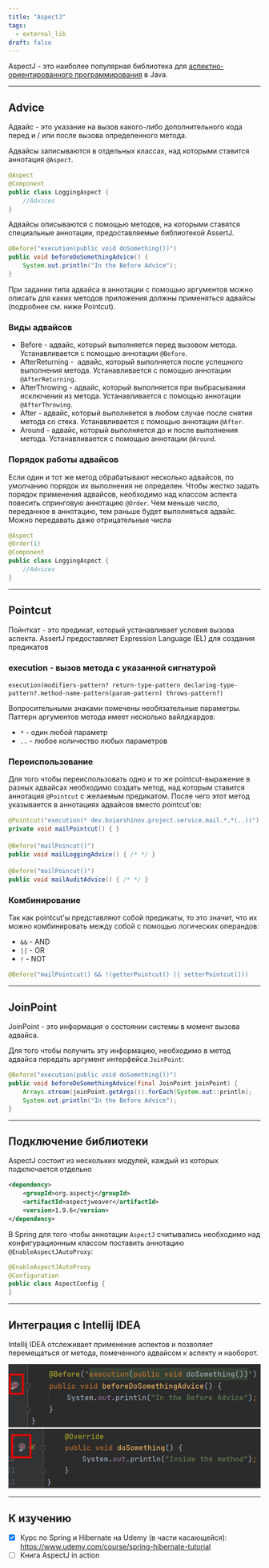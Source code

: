 ```yaml
---
title: "AspectJ"
tags:
  - external_lib
draft: false
---
```


AspectJ - это наиболее популярная библиотека для [аспектно-ориентированного программирования](../java/aop.md) в Java.

---
## Advice

Адвайс - это указание на вызов какого-либо дополнительного кода перед и / или после вызова определенного метода.

Адвайсы записываются в отдельных классах, над которыми ставится аннотация `@Aspect`.
```java
@Aspect
@Component
public class LoggingAspect {
    //Advices
}
```

Адвайсы описываются с помощью методов, на которыми ставятся специальные аннотации, предоставляемые библиотекой AssertJ.
```java
@Before("execution(public void doSomething())")
public void beforeDoSomethingAdvice() {
    System.out.println("In the Before Advice");
}
```

При задании типа адвайса в аннотации с помощью аргументов можно описать для каких методов приложения должны применяться адвайсы (подробнее см. ниже Pointcut).

### Виды адвайсов
- Before - адвайс, который выполняется перед вызовом метода. Устанавливается с помощью аннотации `@Before`.
- AfterReturning -  адвайс, который выполняется после успешного выполнения метода. Устанавливается с помощью аннотации `@AfterReturning`.
- AfterThrowing - адвайс, который выполняется при выбрасывании исключения из метода. Устанавливается с помощью аннотации `@AfterThrowing`.
- After - адвайс, который выполняется в любом случае после снятия метода со стека. Устанавливается с помощью аннотации `@After`.
- Around - адвайс, который выполняется до и после выполнения метода. Устанавливается с помощью аннотации `@Around`.

### Порядок работы адвайсов

Если один и тот же метод обрабатывают несколько адвайсов, по умолчанию порядок их выполнения не определен. Чтобы жестко задать порядок применения адвайсов, необходимо над классом аспекта повесить спринговую аннотацию `@Order`. Чем меньше число, переданное в аннотацию, тем раньше будет выполняться адвайс. Можно передавать даже отрицательные числа
```java
@Aspect
@Order(1)
@Component
public class LoggingAspect {
    //Advices
}
```

---
## Pointcut

Пойнткат - это предикат, который устанавливает условия вызова аспекта.
AssertJ предоставляет Expression Language (EL) для создания предикатов

### execution - вызов метода с указанной сигнатурой
```
execution(modifiers-pattern? return-type-pattern declaring-type-pattern?.method-name-pattern(param-pattern) throws-pattern?)
```

Вопросительными знаками помечены необязательные параметры.
Паттерн аргументов метода имеет несколько вайлдкардов:

- `*` - один любой параметр
- `..` - любое количество любых параметров

### Переиспользование

Для того чтобы переиспользовать одно и то же pointcut-выражение в разных адвайсах необходимо создать метод, над которым ставится аннотация `@Pointcut` с желаемым предикатом. После чего этот метод указывается в аннотациях адвайсов вместо pointcut'ов:
```java
@Pointcut("execution(* dev.boiarshinov.project.service.mail.*.*(..))")
private void mailPointcut() { }

@Before("mailPoincut()")
public void mailLoggingAdvice() { /* */ }

@Before("mailPoincut()")
public void mailAuditAdvice() { /* */ }
```

### Комбинирование

Так как pointcut'ы представляют собой предикаты, то это значит, что их можно комбинировать между собой с помощью логических операндов:

- `&&` - AND
- `||` - OR
- `!` - NOT
```java
@Before("mailPointcut() && !(getterPointcut() || setterPointcut()))
```

---
## JoinPoint

JoinPoint - это информация о состоянии системы в момент вызова адвайса.

Для того чтобы получить эту информацию, необходимо в метод адвайса передать аргумент интерфейса `JoinPoint`:
```java
@Before("execution(public void doSomething())")
public void beforeDoSomethingAdvice(final JoinPoint joinPoint) {
    Arrays.stream(joinPoint.getArgs()).forEach(System.out::println);
    System.out.println("In the Before Advice");
}
```

---
## Подключение библиотеки

AspectJ состоит из нескольких модулей, каждый из которых подключается отдельно
```xml
<dependency>
    <groupId>org.aspectj</groupId>
    <artifactId>aspectjweaver</artifactId>
    <version>1.9.6</version>
</dependency>
```

В Spring для того чтобы аннотации `AspectJ` считывались необходимо над конфигурационным классом поставить аннотацию `@EnableAspectJAutoProxy`:

```java
@EnableAspectJAutoProxy
@Configuration
public class AspectConfig {
}
```

---
## Интеграция с Intellij IDEA

Intellij IDEA отслеживает применение аспектов и позволяет перемещаться от метода, помеченного адвайсом к аспекту и наоборот.

![advice tip](../../images/advice_notifier.png)
![advice listener](../../images/advice_listener.png)

---
## К изучению
- [X] Курс по Spring и Hibernate на Udemy (в части касающейся): https://www.udemy.com/course/spring-hibernate-tutorial
- [ ] Книга AspectJ in action